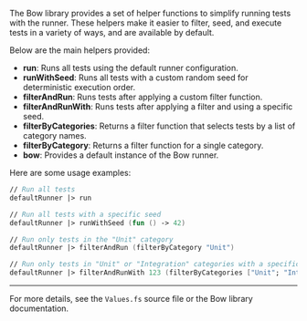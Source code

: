 <!-- (dl
(section-meta
    (title Making Test Running Easier)
)
) -->


The Bow library provides a set of helper functions to simplify running tests with the runner. These helpers make it easier to filter, seed, and execute tests in a variety of ways, and are available by default.

<!-- (dl (# Helper Functions Overview)) -->

Below are the main helpers provided:

- **run**: Runs all tests using the default runner configuration.
- **runWithSeed**: Runs all tests with a custom random seed for deterministic execution order.
- **filterAndRun**: Runs tests after applying a custom filter function.
- **filterAndRunWith**: Runs tests after applying a filter and using a specific seed.
- **filterByCategories**: Returns a filter function that selects tests by a list of category names.
- **filterByCategory**: Returns a filter function for a single category.
- **bow**: Provides a default instance of the Bow runner.

<!-- (dl (# Usage Examples)) -->

Here are some usage examples:

```fsharp
// Run all tests
defaultRunner |> run

// Run all tests with a specific seed
defaultRunner |> runWithSeed (fun () -> 42)

// Run only tests in the "Unit" category
defaultRunner |> filterAndRun (filterByCategory "Unit")

// Run only tests in "Unit" or "Integration" categories with a specific seed
defaultRunner |> filterAndRunWith 123 (filterByCategories ["Unit"; "Integration"])
```

---

For more details, see the `Values.fs` source file or the Bow library documentation.
